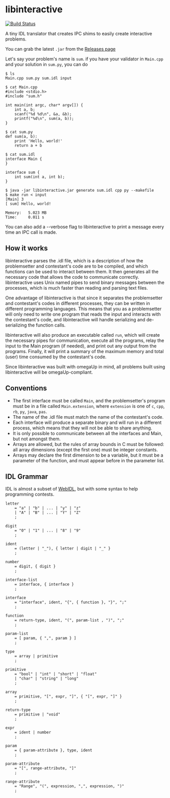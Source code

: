 libinteractive
==============

[![Build Status](https://travis-ci.org/omegaup/libinteractive.svg)](https://travis-ci.org/omegaup/libinteractive)

A tiny IDL translator that creates IPC shims to easily create interactive problems.

You can grab the latest `.jar` from the [Releases page](https://github.com/omegaup/libinteractive/releases)

Let's say your problem's name is `sum`. if you have your validator in `Main.cpp` and your solution in `sum.py`, you can do

``` console
$ ls
Main.cpp sum.py sum.idl input

$ cat Main.cpp
#include <stdio.h>
#include "sum.h"

int main(int argc, char* argv[]) {
    int a, b;
    scanf("%d %d\n", &a, &b);
    printf("%d\n", sum(a, b));
}

$ cat sum.py
def sum(a, b):
    print 'Hello, world!'
    return a + b
    
$ cat sum.idl
interface Main {
}

interface sum {
    int sum(int a, int b);
}

$ java -jar libinteractive.jar generate sum.idl cpp py --makefile
$ make run < input
[Main] 3
[ sum] Hello, world!

Memory:   5.023 MB
Time:     0.011 s
```

You can also add a --verbose flag to libinteractive to print a message every time an IPC call is made.

How it works
------------

libinteractive parses the .idl file, which is a description of how the problemsetter and contestant's code
are to be compiled, and which functions can be used to interact between them. It then generates all the
necessary code that allows the code to communicate correctly. libinteractive uses Unix named pipes to
send binary messages between the processes, which is much faster than reading and parsing text files.

One advantage of libinteractive is that since it separates the problemsetter and contestant's codes in
different processes, they can be written in different programming languages. This means that you as a
problemsetter will only need to write one program that reads the input and interacts with the contestant's
code, and libinteractive will handle serializing and de-serializing the function calls.

libinteractive will also produce an executable called `run`, which will create the necessary pipes for
communication, execute all the programs, relay the input to the Main program (if needed), and print out
any output from the programs. Finally, it will print a summary of the maximum memory and total (user) time
consumed by the contestant's code.

Since libinteractive was built with omegaUp in mind, all problems built using libinteractive will
be omegaUp-compliant.

## Conventions

* The first interface must be called `Main`, and the problemsetter's program must be in a file called
  `Main.extension`, where `extension` is one of `c`, `cpp`, `rb`, `py`, `java`, `pas`.
* The name of the .idl file must match the name of the contestant's code.
* Each interface will produce a separate binary and will run in a different process, which means that
  they will not be able to share anything.
* It is only possible to communicate between all the interfaces and Main, but not amongst them.
* Arrays are allowed, but the rules of array bounds in C must be followed: all array dimensions (except
  the first one) must be integer constants.
* Arrays may declare the first dimension to be a variable, but it must be a parameter of the function,
  and must appear before in the parameter list.

## IDL Grammar

IDL is almost a subset of [WebIDL](http://www.w3.org/TR/2012/WD-WebIDL-20120207/), but with some
syntax to help programming contests.

    letter
        = "a" | "b" | ... | "y" | "z"
        | "A" | "B" | ... | "Y" | "Z"
        ;
    
    digit
        = "0" | "1" | ... | "8" | "9"
        ;
    
    ident
        = (letter | "_"), { letter | digit | "_" }
        ;
    
    number
        = digit, { digit }
        ;

    interface-list
        = interface, { interface }
        ;
    
    interface
        = "interface", ident, "{", { function }, "}", ";"
        ;
    
    function
        = return-type, ident, "(", param-list , ")", ";"
        ;
    
    param-list
        = [ param, { ",", param } ]
        ;
    
    type
        = array | primitive
        ;
    
    primitive
        = "bool" | "int" | "short" | "float"
        | "char" | "string" | "long"
        ;
    
    array
        = primitive, "[", expr, "]", { "[", expr, "]" }
        ;
    
    return-type
        = primitive | "void"
        ;
    
    expr
        = ident | number
        ;
    
    param
        = { param-attribute }, type, ident
        ;
    
    param-attribute
        = "[", range-attribute, "]"
        ;
    
    range-attribute
        = "Range", "(", expression, ",", expression, ")"
        ;
